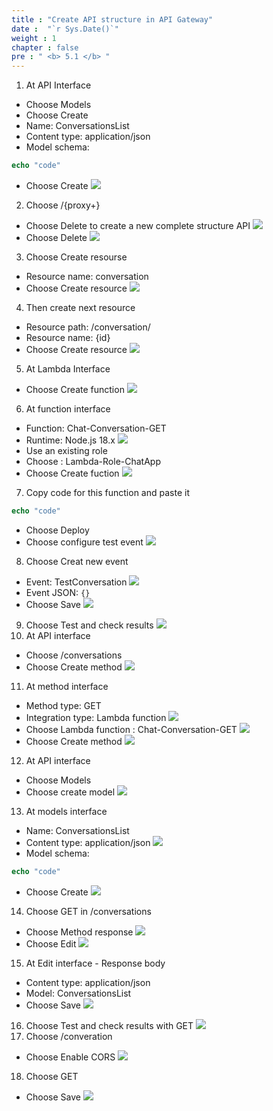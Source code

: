 ```yaml
---
title : "Create API structure in API Gateway"
date :  "`r Sys.Date()`" 
weight : 1
chapter : false
pre : " <b> 5.1 </b> "
---
```

1. At API Interface 
- Choose Models 
- Choose Create
- Name: ConversationsList
- Content type: application/json
- Model schema:
```php
echo "code"
```
- Choose Create
![](../../WorkShop2/05.break/5.1.api/149.png?featherlight=false&width=90pc)
2. Choose /{proxy+}
- Choose Delete to create a new complete structure API
![](../../WorkShop2/05.break/5.1.api/150.png?featherlight=false&width=90pc)
- Choose Delete
![](../../WorkShop2/05.break/5.1.api/151.png?featherlight=false&width=90pc)
3. Choose Create resourse
- Resource name: conversation
- Choose Create resource
![](../../WorkShop2/05.break/5.1.api/152.png?featherlight=false&width=90pc)
4. Then create next resource
- Resource path: /conversation/
- Resource name: {id}
- Choose Create resource
![](../../WorkShop2/05.break/5.1.api/153.png?featherlight=false&width=90pc)
5. At Lambda Interface
- Choose Create function
![](../../WorkShop2/05.break/5.1.api/154.png?featherlight=false&width=90pc)
6. At function interface
- Function: Chat-Conversation-GET
- Runtime: Node.js 18.x
![](../../WorkShop2/05.break/5.1.api/155.png?featherlight=false&width=90pc)
- Use an existing role
- Choose : Lambda-Role-ChatApp
- Choose Create fuction
![](../../WorkShop2/05.break/5.1.api/156.png?featherlight=false&width=90pc)
7. Copy code for this function and paste it
```php
echo "code"
```
- Choose Deploy
- Choose configure test event
![](../../WorkShop2/05.break/5.1.api/158.png?featherlight=false&width=90pc)
8. Choose Creat new event
- Event: TestConversation
![](../../WorkShop2/05.break/5.1.api/159.png?featherlight=false&width=90pc)
- Event JSON: `{}`
- Choose Save
![](../../WorkShop2/05.break/5.1.api/160.png?featherlight=false&width=90pc)
9. Choose Test and check results
![](../../WorkShop2/05.break/5.1.api/161.png?featherlight=false&width=90pc)
10. At API interface
- Choose /conversations
- Choose Create method
![](../../WorkShop2/05.break/5.1.api/162.png?featherlight=false&width=90pc)
11. At method interface
- Method type: GET
- Integration type: Lambda function
![](../../WorkShop2/05.break/5.1.api/163.png?featherlight=false&width=90pc)
- Choose Lambda function : Chat-Conversation-GET
![](../../WorkShop2/05.break/5.1.api/164.png?featherlight=false&width=90pc)
- Choose Create method
![](../../WorkShop2/05.break/5.1.api/165.png?featherlight=false&width=90pc)
12. At API interface
- Choose Models
- Choose create model
![](../../WorkShop2/05.break/5.1.api/166.png?featherlight=false&width=90pc)
13. At models interface
- Name: ConversationsList
- Content type: application/json
![](../../WorkShop2/05.break/5.1.api/167.png?featherlight=false&width=90pc)
- Model schema:
```php
echo "code"
```
- Choose Create
![](../../WorkShop2/05.break/5.1.api/168.png?featherlight=false&width=90pc)
14. Choose GET in /conversations
- Choose Method response
![](../../WorkShop2/05.break/5.1.api/169.png?featherlight=false&width=90pc)
- Choose Edit
![](../../WorkShop2/05.break/5.1.api/170.png?featherlight=false&width=90pc)
15. At Edit interface - Response body
- Content type: application/json
- Model: ConversationsList
- Choose Save
![](../../WorkShop2/05.break/5.1.api/171.png?featherlight=false&width=90pc)
16. Choose Test and check results with GET
![](../../WorkShop2/05.break/5.1.api/172.png?featherlight=false&width=90pc)
17. Choose /converation
- Choose Enable CORS
![](../../WorkShop2/05.break/5.1.api/173.png?featherlight=false&width=90pc)
18. Choose GET
- Choose Save
![](../../WorkShop2/05.break/5.1.api/174.png?featherlight=false&width=90pc)